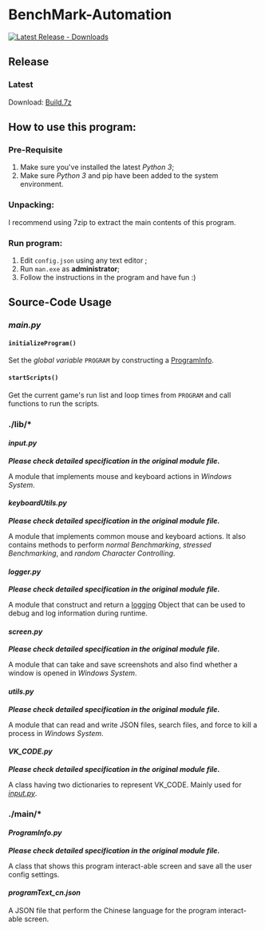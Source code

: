 # BenchMark-Automation

[![Latest Release - Downloads](https://img.shields.io/github/downloads/YuudachiXMMY/BenchMark-Automation/03_01_2021_1/total)](https://github.com/YuudachiXMMY/BenchMark-Automation/releases)

## Release

### Latest
Download: [Build.7z](https://github.com/YuudachiXMMY/BenchMark-Automation/releases/download/03_01_2021_1/Build.7z)


## How to use this program:

### Pre-Requisite
1. Make sure you've installed the latest *Python 3*;
2. Make sure *Python 3* and pip have been added to the system environment.

### Unpacking:
I recommend using 7zip to extract the main contents of this program.

### Run program:
1. Edit `config.json` using any text editor ;
2. Run `man.exe` as **administrator**;
3. Follow the instructions in the program and have fun :)


## Source-Code Usage

### _main.py_

#### `initializeProgram()`

Set the *global variable* `PROGRAM` by constructing a [ProgramInfo](./main/ProgramInfo.py).

#### `startScripts()`
Get the current game's run list and loop times from `PROGRAM` and call functions to run the scripts.

### ./lib/*

#### _input.py_

***Please check detailed specification in the original module file.***

A module that implements mouse and keyboard actions in _Windows System_.

#### _keyboardUtils.py_

***Please check detailed specification in the original module file.***

A module that implements common mouse and keyboard actions. It also contains methods to perform _normal Benchmarking_, _stressed Benchmarking_, and _random Character Controlling_.

#### _logger.py_

***Please check detailed specification in the original module file.***

A module that construct and return a [logging](https://docs.python.org/3.5/library/logging.html) Object that can be used to debug and log information during runtime.

#### _screen.py_

***Please check detailed specification in the original module file.***

A module that can take and save screenshots and also find whether a window is opened in _Windows System_.

#### _utils.py_

***Please check detailed specification in the original module file.***

A module that can read and write JSON files, search files, and force to kill a process in _Windows System_.

#### _VK_CODE.py_

***Please check detailed specification in the original module file.***

A class having two dictionaries to represent VK_CODE. Mainly used for [_input.py_](./lib/input.py).

### ./main/*

#### _ProgramInfo.py_

***Please check detailed specification in the original module file.***

A class that shows this program interact-able screen and save all the user config settings.

#### _programText_cn.json_

A JSON file that perform the Chinese language for the program interact-able screen.
